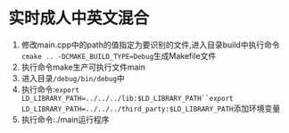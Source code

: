 # 实时成人中英文混合
1. 修改main.cpp中的path的值指定为要识别的文件,进入目录build中执行命令`cmake .. -DCMAKE_BUILD_TYPE=Debug`生成Makefile文件
2. 执行命令make生产可执行文件main
3. 进入目录`/debug/bin/debug`中
4. 执行命令:`export LD_LIBRARY_PATH=../../../lib:$LD_LIBRARY_PATH``export LD_LIBRARY_PATH=../../../third_party:$LD_LIBRARY_PATH`添加环境变量
5. 执行命令:./main运行程序
